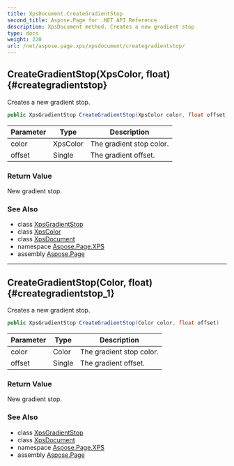 ```yaml
---
title: XpsDocument.CreateGradientStop
second_title: Aspose.Page for .NET API Reference
description: XpsDocument method. Creates a new gradient stop
type: docs
weight: 220
url: /net/aspose.page.xps/xpsdocument/creategradientstop/
---
```

## CreateGradientStop(XpsColor, float) {#creategradientstop}

Creates a new gradient stop.

```csharp
public XpsGradientStop CreateGradientStop(XpsColor color, float offset)
```

| Parameter | Type | Description |
| --- | --- | --- |
| color | XpsColor | The gradient stop color. |
| offset | Single | The gradient offset. |

### Return Value

New gradient stop.

### See Also

* class [XpsGradientStop](../../../aspose.page.xps.xpsmodel/xpsgradientstop/)
* class [XpsColor](../../../aspose.page.xps.xpsmodel/xpscolor/)
* class [XpsDocument](../)
* namespace [Aspose.Page.XPS](../../xpsdocument/)
* assembly [Aspose.Page](../../../)

---

## CreateGradientStop(Color, float) {#creategradientstop_1}

Creates a new gradient stop.

```csharp
public XpsGradientStop CreateGradientStop(Color color, float offset)
```

| Parameter | Type | Description |
| --- | --- | --- |
| color | Color | The gradient stop color. |
| offset | Single | The gradient offset. |

### Return Value

New gradient stop.

### See Also

* class [XpsGradientStop](../../../aspose.page.xps.xpsmodel/xpsgradientstop/)
* class [XpsDocument](../)
* namespace [Aspose.Page.XPS](../../xpsdocument/)
* assembly [Aspose.Page](../../../)


